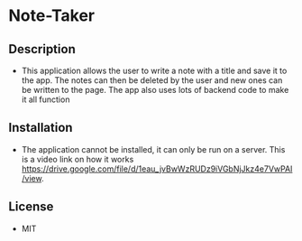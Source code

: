 # Note-Taker

## Description
* This application allows the user to write a note with a title and save it to
the app. The notes can then be deleted by the user and new ones can be written
to the page. The app also uses lots of backend code to make it all function

## Installation
* The application cannot be installed, it can only be run on a server. This is a 
video link on how it works https://drive.google.com/file/d/1eau_jvBwWzRUDz9iVGbNjJkz4e7VwPAI/view.

## License
* MIT
